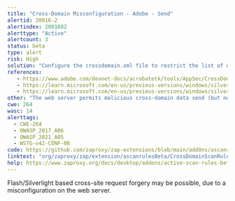 ```yaml
---
title: "Cross-Domain Misconfiguration - Adobe - Send"
alertid: 20016-2
alertindex: 2001602
alerttype: "Active"
alertcount: 3
status: beta
type: alert
risk: High
solution: "Configure the crossdomain.xml file to restrict the list of domains that are allowed to make cross-domain send (but not necessarily read) requests to this web server, using <allow-http-request-headers-from domain=\"example.com\" headers=\"Authorization,X-Blahh\">. You should only grant access to \"*\" (all domains) if you are certain that this service is not vulnerable to Cross Site Request Forgery (CSRF) attacks."
references:
   - https://www.adobe.com/devnet-docs/acrobatetk/tools/AppSec/CrossDomain_PolicyFile_Specification.pdf
   - https://learn.microsoft.com/en-us/previous-versions/windows/silverlight/dotnet-windows-silverlight/cc197955(v=vs.95)
   - https://learn.microsoft.com/en-us/previous-versions/windows/silverlight/dotnet-windows-silverlight/cc838250(v=vs.95)
other: "The web server permits malicious cross-domain data send (but not necessarily read) requests originating from Flash/Silverlight components served from any third party domain, to this domain. If the victim user is logged into this service, the malicious send requests are processed using the privileges of the victim, and can result in Cross Site Request Forgery (CSRF) type attacks, via the victims web browser. This is particularly likely to be an issue if a Cookie based session implementation is in use."
cwe: 264
wasc: 14
alerttags: 
  - CWE-264
  - OWASP_2017_A06
  - OWASP_2021_A05
  - WSTG-v42-CONF-08
code: https://github.com/zaproxy/zap-extensions/blob/main/addOns/ascanrulesBeta/src/main/java/org/zaproxy/zap/extension/ascanrulesBeta/CrossDomainScanRule.java
linktext: "org/zaproxy/zap/extension/ascanrulesBeta/CrossDomainScanRule.java"
help: https://www.zaproxy.org/docs/desktop/addons/active-scan-rules-beta/#id-20016
---
```

Flash/Silverlight based cross-site request forgery may be possible, due to a misconfiguration on the web server. 

